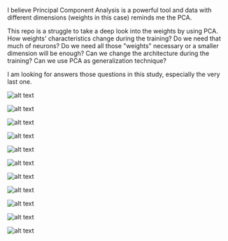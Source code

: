 I believe Principal Component Analysis is a powerful tool and data with different dimensions (weights in this case) reminds me the PCA.

This repo is a struggle to take a deep look into the weights by using PCA. 
How weights' characteristics change during the training?
Do we need that much of neurons?
Do we need all those "weights" necessary or a smaller dimension will be enough?
Can we change the architecture during the training?
Can we use PCA as generalization technique?

I am looking for answers those questions in this study, especially the very last one. 

![alt text](https://github.com/aslanismailgit/PCA-as-a-Generalization-Teqhnique/blob/master/images/Slide1.JPG)

![alt text](https://github.com/aslanismailgit/PCA-as-a-Generalization-Teqhnique/blob/master/images/Slide2.JPG)

![alt text](https://github.com/aslanismailgit/PCA-as-a-Generalization-Teqhnique/blob/master/images/Slide3.JPG)

![alt text](https://github.com/aslanismailgit/PCA-as-a-Generalization-Teqhnique/blob/master/images/Slide4.JPG)

![alt text](https://github.com/aslanismailgit/PCA-as-a-Generalization-Teqhnique/blob/master/images/Slide5.JPG)

![alt text](https://github.com/aslanismailgit/PCA-as-a-Generalization-Teqhnique/blob/master/images/Slide6.JPG)

![alt text](https://github.com/aslanismailgit/PCA-as-a-Generalization-Teqhnique/blob/master/images/Slide7.JPG)

![alt text](https://github.com/aslanismailgit/PCA-as-a-Generalization-Teqhnique/blob/master/images/Slide8.JPG)

![alt text](https://github.com/aslanismailgit/PCA-as-a-Generalization-Teqhnique/blob/master/images/Slide9.JPG)

![alt text](https://github.com/aslanismailgit/PCA-as-a-Generalization-Teqhnique/blob/master/images/Slide10.JPG)

![alt text](https://github.com/aslanismailgit/PCA-as-a-Generalization-Teqhnique/blob/master/images/Slide11.JPG)

